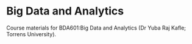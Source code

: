 # Big Data and Analytics
Course materials for BDA601:Big Data and Analytics (Dr Yuba Raj Kafle; Torrens University).
